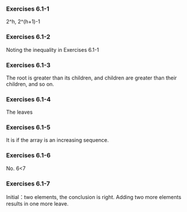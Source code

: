 ### Exercises 6.1-1
2^h, 2^(h+1)-1

### Exercises 6.1-2
Noting the inequality in Exercises 6.1-1

### Exercises 6.1-3
The root is greater than its children, and children are greater than their children, and so on.

### Exercises 6.1-4
The leaves

### Exercises 6.1-5
It is if the array is an increasing sequence.

### Exercises 6.1-6
No. 6<7

### Exercises 6.1-7
Initial：two elements, the conclusion is right.
Adding two more elements results in one more leave.